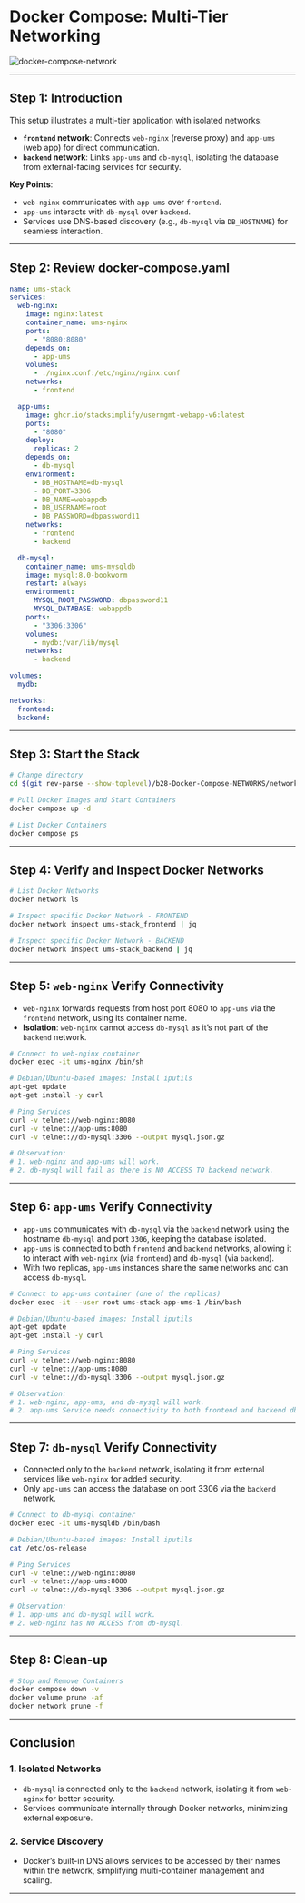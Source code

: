 # Docker Compose: Multi-Tier Networking

![docker-compose-network](./docker-compose-network.gif)

---

## Step 1: Introduction

This setup illustrates a multi-tier application with isolated networks:

- **`frontend` network**: Connects `web-nginx` (reverse proxy) and `app-ums` (web app) for direct communication.
- **`backend` network**: Links `app-ums` and `db-mysql`, isolating the database from external-facing services for security.

**Key Points**:
- `web-nginx` communicates with `app-ums` over `frontend`.
- `app-ums` interacts with `db-mysql` over `backend`.
- Services use DNS-based discovery (e.g., `db-mysql` via `DB_HOSTNAME`) for seamless interaction.

---

## Step 2: Review docker-compose.yaml

```yaml
name: ums-stack
services:
  web-nginx:
    image: nginx:latest
    container_name: ums-nginx
    ports:
      - "8080:8080"
    depends_on:
      - app-ums
    volumes:
      - ./nginx.conf:/etc/nginx/nginx.conf
    networks:
      - frontend

  app-ums:
    image: ghcr.io/stacksimplify/usermgmt-webapp-v6:latest
    ports:
      - "8080"
    deploy:
      replicas: 2
    depends_on:
      - db-mysql
    environment:
      - DB_HOSTNAME=db-mysql
      - DB_PORT=3306
      - DB_NAME=webappdb
      - DB_USERNAME=root
      - DB_PASSWORD=dbpassword11
    networks:
      - frontend
      - backend

  db-mysql:
    container_name: ums-mysqldb
    image: mysql:8.0-bookworm
    restart: always
    environment:
      MYSQL_ROOT_PASSWORD: dbpassword11
      MYSQL_DATABASE: webappdb
    ports:
      - "3306:3306"
    volumes:
      - mydb:/var/lib/mysql
    networks:
      - backend

volumes:
  mydb:

networks:
  frontend:
  backend:
```

---

## Step 3: Start the Stack

```bash
# Change directory
cd $(git rev-parse --show-toplevel)/b28-Docker-Compose-NETWORKS/networks-demo

# Pull Docker Images and Start Containers
docker compose up -d

# List Docker Containers
docker compose ps
```

---

## Step 4: Verify and Inspect Docker Networks

```bash
# List Docker Networks
docker network ls

# Inspect specific Docker Network - FRONTEND
docker network inspect ums-stack_frontend | jq

# Inspect specific Docker Network - BACKEND
docker network inspect ums-stack_backend | jq
```

---

## Step 5: `web-nginx` Verify Connectivity

- `web-nginx` forwards requests from host port 8080 to `app-ums` via the `frontend` network, using its container name.
- **Isolation**: `web-nginx` cannot access `db-mysql` as it’s not part of the `backend` network.

```bash
# Connect to web-nginx container
docker exec -it ums-nginx /bin/sh

# Debian/Ubuntu-based images: Install iputils
apt-get update
apt-get install -y curl

# Ping Services
curl -v telnet://web-nginx:8080
curl -v telnet://app-ums:8080
curl -v telnet://db-mysql:3306 --output mysql.json.gz

# Observation:
# 1. web-nginx and app-ums will work.
# 2. db-mysql will fail as there is NO ACCESS TO backend network.
```

---

## Step 6: `app-ums` Verify Connectivity

- `app-ums` communicates with `db-mysql` via the `backend` network using the hostname `db-mysql` and port `3306`, keeping the database isolated.
- `app-ums` is connected to both `frontend` and `backend` networks, allowing it to interact with `web-nginx` (via `frontend`) and `db-mysql` (via `backend`).
- With two replicas, `app-ums` instances share the same networks and can access `db-mysql`.

```bash
# Connect to app-ums container (one of the replicas)
docker exec -it --user root ums-stack-app-ums-1 /bin/bash

# Debian/Ubuntu-based images: Install iputils
apt-get update
apt-get install -y curl

# Ping Services
curl -v telnet://web-nginx:8080
curl -v telnet://app-ums:8080
curl -v telnet://db-mysql:3306 --output mysql.json.gz

# Observation:
# 1. web-nginx, app-ums, and db-mysql will work.
# 2. app-ums Service needs connectivity to both frontend and backend db.
```

---

## Step 7: `db-mysql` Verify Connectivity

- Connected only to the `backend` network, isolating it from external services like `web-nginx` for added security.
- Only `app-ums` can access the database on port 3306 via the `backend` network.

```bash
# Connect to db-mysql container
docker exec -it ums-mysqldb /bin/bash

# Debian/Ubuntu-based images: Install iputils
cat /etc/os-release

# Ping Services
curl -v telnet://web-nginx:8080
curl -v telnet://app-ums:8080
curl -v telnet://db-mysql:3306 --output mysql.json.gz

# Observation:
# 1. app-ums and db-mysql will work.
# 2. web-nginx has NO ACCESS from db-mysql.
```

---

## Step 8: Clean-up

```bash
# Stop and Remove Containers
docker compose down -v
docker volume prune -af
docker network prune -f
```

---

## Conclusion

### 1. **Isolated Networks**
- `db-mysql` is connected only to the `backend` network, isolating it from `web-nginx` for better security.
- Services communicate internally through Docker networks, minimizing external exposure.

### 2. **Service Discovery**
- Docker’s built-in DNS allows services to be accessed by their names within the network, simplifying multi-container management and scaling.

---

